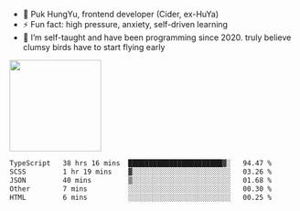 
 - 🔭 Puk HungYu, frontend developer (Cider, ex-HuYa)
 - ⚡ Fun fact: high pressure, anxiety, self-driven learning 
 - 🤔 I’m self-taught and have been programming since 2020. truly believe clumsy birds have to start flying early


<picture>
<img height=160 src="https://github-readme-stats.vercel.app/api?username=trojan0523&show_icons=true&theme=solarized-light" />
<source
  srcset="https://github-readme-stats.vercel.app/api/wakatime?username=trojan&langs_count=5&theme=dracula"
  media="(prefers-color-scheme: dark)"
/>
 <source
  srcset="https://github-readme-stats.vercel.app/api/wakatime?username=trojan0523&langs_count=5&theme=solarized-light"
  media="(prefers-color-scheme: light), (prefers-color-scheme: no-preference)"
/>
 </picture>
 
 <!--START_SECTION:waka-->

```txt
TypeScript   38 hrs 16 mins  ███████████████████████▓░   94.47 %
SCSS         1 hr 19 mins    ▓░░░░░░░░░░░░░░░░░░░░░░░░   03.26 %
JSON         40 mins         ▒░░░░░░░░░░░░░░░░░░░░░░░░   01.68 %
Other        7 mins          ░░░░░░░░░░░░░░░░░░░░░░░░░   00.30 %
HTML         6 mins          ░░░░░░░░░░░░░░░░░░░░░░░░░   00.25 %
```

<!--END_SECTION:waka-->

 
<!--
**Trojan0523/Trojan0523** is a ✨ _special_ ✨ repository because its `README.md` (this file) appears on your GitHub profile.

Here are some ideas to get you started:

- 👯 looking to collaborate on where? i don`t know
- 🤔 I’m looking for help with ...
- 💬 Ask me about ...
- 📫 How to reach me: ...
- 😄 Pronouns: ...
- ⚡ Fun fact: ...
![](https://komarev.com/ghpvc/?username=trojan0523)
<img align="left" width="350px" height="180px" src="https://github-readme-stats.vercel.app/api?username=trojan0523&show_icons=true&icon_color=199861&count_private=true" />

<img width="350px" height="165px" alt="Most Used Lang" src="https://github-readme-stats.vercel.app/api/top-langs/?username=trojan0523&layout=compact" />

### Hi there 👋   ![](https://komarev.com/ghpvc/?username=trojan0523&color=ff69b4&label=PV+Since+2020-1-1)

-->
